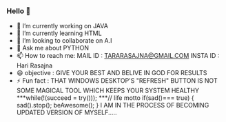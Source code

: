 ### Hello 👋


- 🔭 I’m currently working on JAVA
- 🌱 I’m currently learning HTML
- 👯 I’m looking to collaborate on A.I
- 💬 Ask me about PYTHON
- 📫 How to reach me: MAIL ID : TARARASAJNA@GMAIL.COM
                      INSTA ID : Hari Rasajna
- 😄 objective : GIVE YOUR BEST AND BELIVE IN GOD FOR RESULTS   
- ⚡ Fun fact : THAT WINDOWS DESKTOP'S "REFRESH" BUTTON IS NOT SOME MAGICAL TOOL WHICH KEEPS YOUR SYSTEM HEALTHY
                                      ***while(!(succeed = try()));
***// life motto
if(sad()=== true)
{
 sad().stop();
 beAwesome();
}
         I AM IN THE PROCESS OF BECOMING UPDATED VERSION OF MYSELF.....
